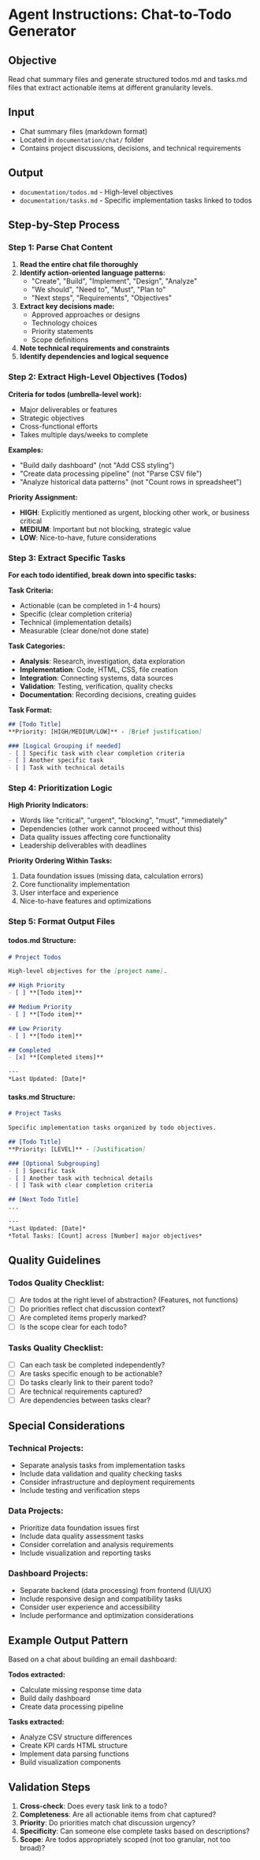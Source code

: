 # Agent Instructions: Chat-to-Todo Generator

## Objective
Read chat summary files and generate structured todos.md and tasks.md files that extract actionable items at different granularity levels.

## Input
- Chat summary files (markdown format)
- Located in `documentation/chat/` folder
- Contains project discussions, decisions, and technical requirements

## Output
- `documentation/todos.md` - High-level objectives 
- `documentation/tasks.md` - Specific implementation tasks linked to todos

## Step-by-Step Process

### Step 1: Parse Chat Content
1. **Read the entire chat file thoroughly**
2. **Identify action-oriented language patterns:**
   - "Create", "Build", "Implement", "Design", "Analyze"
   - "We should", "Need to", "Must", "Plan to"
   - "Next steps", "Requirements", "Objectives"
3. **Extract key decisions made:**
   - Approved approaches or designs
   - Technology choices
   - Priority statements
   - Scope definitions
4. **Note technical requirements and constraints**
5. **Identify dependencies and logical sequence**

### Step 2: Extract High-Level Objectives (Todos)
**Criteria for todos (umbrella-level work):**
- Major deliverables or features
- Strategic objectives
- Cross-functional efforts
- Takes multiple days/weeks to complete

**Examples:**
- "Build daily dashboard" (not "Add CSS styling")
- "Create data processing pipeline" (not "Parse CSV file")
- "Analyze historical data patterns" (not "Count rows in spreadsheet")

**Priority Assignment:**
- **HIGH**: Explicitly mentioned as urgent, blocking other work, or business critical
- **MEDIUM**: Important but not blocking, strategic value
- **LOW**: Nice-to-have, future considerations

### Step 3: Extract Specific Tasks
**For each todo identified, break down into specific tasks:**

**Task Criteria:**
- Actionable (can be completed in 1-4 hours)
- Specific (clear completion criteria)
- Technical (implementation details)
- Measurable (clear done/not done state)

**Task Categories:**
- **Analysis**: Research, investigation, data exploration
- **Implementation**: Code, HTML, CSS, file creation
- **Integration**: Connecting systems, data sources
- **Validation**: Testing, verification, quality checks
- **Documentation**: Recording decisions, creating guides

**Task Format:**
```markdown
## [Todo Title]
**Priority: [HIGH/MEDIUM/LOW]** - [Brief justification]

### [Logical Grouping if needed]
- [ ] Specific task with clear completion criteria
- [ ] Another specific task
- [ ] Task with technical details
```

### Step 4: Prioritization Logic
**High Priority Indicators:**
- Words like "critical", "urgent", "blocking", "must", "immediately"
- Dependencies (other work cannot proceed without this)
- Data quality issues affecting core functionality
- Leadership deliverables with deadlines

**Priority Ordering Within Tasks:**
1. Data foundation issues (missing data, calculation errors)
2. Core functionality implementation
3. User interface and experience
4. Nice-to-have features and optimizations

### Step 5: Format Output Files

#### todos.md Structure:
```markdown
# Project Todos

High-level objectives for the [project name].

## High Priority
- [ ] **[Todo item]**

## Medium Priority  
- [ ] **[Todo item]**

## Low Priority
- [ ] **[Todo item]**

## Completed
- [x] **[Completed items]**

---
*Last Updated: [Date]*
```

#### tasks.md Structure:
```markdown
# Project Tasks

Specific implementation tasks organized by todo objectives.

## [Todo Title]
**Priority: [LEVEL]** - [Justification]

### [Optional Subgrouping]
- [ ] Specific task
- [ ] Another task with technical details
- [ ] Task with clear completion criteria

## [Next Todo Title]
...

---
*Last Updated: [Date]*
*Total Tasks: [Count] across [Number] major objectives*
```

## Quality Guidelines

### Todos Quality Checklist:
- [ ] Are todos at the right level of abstraction? (Features, not functions)
- [ ] Do priorities reflect chat discussion context?
- [ ] Are completed items properly marked?
- [ ] Is the scope clear for each todo?

### Tasks Quality Checklist:
- [ ] Can each task be completed independently?
- [ ] Are tasks specific enough to be actionable?
- [ ] Do tasks clearly link to their parent todo?
- [ ] Are technical requirements captured?
- [ ] Are dependencies between tasks clear?

## Special Considerations

### Technical Projects:
- Separate analysis tasks from implementation tasks
- Include data validation and quality checking tasks
- Consider infrastructure and deployment requirements
- Include testing and verification steps

### Data Projects:
- Prioritize data foundation issues first
- Include data quality assessment tasks
- Consider correlation and analysis requirements
- Include visualization and reporting tasks

### Dashboard Projects:
- Separate backend (data processing) from frontend (UI/UX)
- Include responsive design and compatibility tasks
- Consider user experience and accessibility
- Include performance and optimization considerations

## Example Output Pattern

Based on a chat about building an email dashboard:

**Todos extracted:**
- Calculate missing response time data
- Build daily dashboard 
- Create data processing pipeline

**Tasks extracted:**
- Analyze CSV structure differences
- Create KPI cards HTML structure
- Implement data parsing functions
- Build visualization components

## Validation Steps

1. **Cross-check**: Does every task link to a todo?
2. **Completeness**: Are all actionable items from chat captured?
3. **Priority**: Do priorities match chat discussion urgency?
4. **Specificity**: Can someone else complete tasks based on descriptions?
5. **Scope**: Are todos appropriately scoped (not too granular, not too broad)?